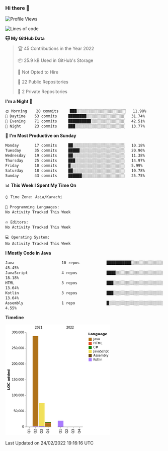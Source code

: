 ### Hi there 👋

<!--
**BilalJaved15/BilalJaved15** is a ✨ _special_ ✨ repository because its `README.md` (this file) appears on your GitHub profile.

Here are some ideas to get you started:

- 🔭 I’m currently working on ...
- 🌱 I’m currently learning ...
- 👯 I’m looking to collaborate on ...
- 🤔 I’m looking for help with ...
- 💬 Ask me about ...
- 📫 How to reach me: ...
- 😄 Pronouns: ...
- ⚡ Fun fact: ...
-->

<!--START_SECTION:waka-->
![Profile Views](http://img.shields.io/badge/Profile%20Views-0-blue)

![Lines of code](https://img.shields.io/badge/From%20Hello%20World%20I%27ve%20Written-398%20Thousand%20lines%20of%20code-blue)

**🐱 My GitHub Data** 

> 🏆 45 Contributions in the Year 2022
 > 
> 📦 25.9 kB Used in GitHub's Storage 
 > 
> 🚫 Not Opted to Hire
 > 
> 📜 22 Public Repositories 
 > 
> 🔑 2 Private Repositories  
 > 
**I'm a Night 🦉** 

```text
🌞 Morning    20 commits     ███░░░░░░░░░░░░░░░░░░░░░░   11.98% 
🌆 Daytime    53 commits     ████████░░░░░░░░░░░░░░░░░   31.74% 
🌃 Evening    71 commits     ██████████░░░░░░░░░░░░░░░   42.51% 
🌙 Night      23 commits     ███░░░░░░░░░░░░░░░░░░░░░░   13.77%

```
📅 **I'm Most Productive on Sunday** 

```text
Monday       17 commits     ██░░░░░░░░░░░░░░░░░░░░░░░   10.18% 
Tuesday      35 commits     █████░░░░░░░░░░░░░░░░░░░░   20.96% 
Wednesday    19 commits     ██░░░░░░░░░░░░░░░░░░░░░░░   11.38% 
Thursday     25 commits     ███░░░░░░░░░░░░░░░░░░░░░░   14.97% 
Friday       10 commits     █░░░░░░░░░░░░░░░░░░░░░░░░   5.99% 
Saturday     18 commits     ██░░░░░░░░░░░░░░░░░░░░░░░   10.78% 
Sunday       43 commits     ██████░░░░░░░░░░░░░░░░░░░   25.75%

```


📊 **This Week I Spent My Time On** 

```text
⌚︎ Time Zone: Asia/Karachi

💬 Programming Languages: 
No Activity Tracked This Week

🔥 Editors: 
No Activity Tracked This Week

💻 Operating System: 
No Activity Tracked This Week

```

**I Mostly Code in Java** 

```text
Java                     10 repos            ███████████░░░░░░░░░░░░░░   45.45% 
JavaScript               4 repos             ████░░░░░░░░░░░░░░░░░░░░░   18.18% 
HTML                     3 repos             ███░░░░░░░░░░░░░░░░░░░░░░   13.64% 
Kotlin                   3 repos             ███░░░░░░░░░░░░░░░░░░░░░░   13.64% 
Assembly                 1 repo              █░░░░░░░░░░░░░░░░░░░░░░░░   4.55%

```


**Timeline**

![Chart not found](https://raw.githubusercontent.com/BilalJaved15/BilalJaved15/main/charts/bar_graph.png) 


 Last Updated on 24/02/2022 19:16:16 UTC
<!--END_SECTION:waka-->
